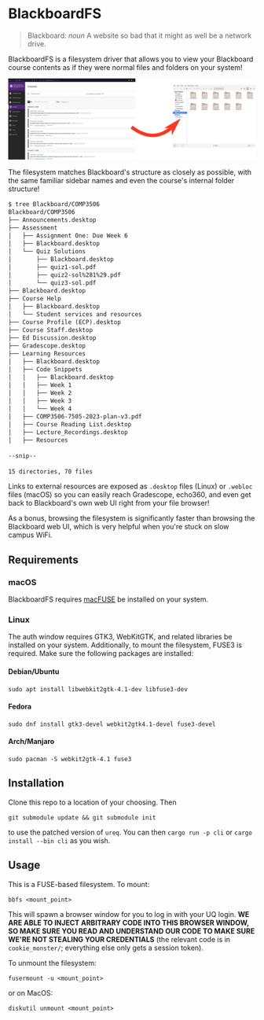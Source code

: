 # BlackboardFS

> Blackboard: *noun* A website so bad that it might as well be a network drive.

BlackboardFS is a filesystem driver that allows you to view your Blackboard course contents as if
they were normal files and folders on your system!

![A banner image demonstrating how BlackboardFS maps Blackboard courses to folders](
  static/banner.png
  "Max, you forgot the red circle to go along with the arrow!"
)

The filesystem matches Blackboard's structure as closely as possible, with the same familiar sidebar
names and even the course's internal folder structure!

```
$ tree Blackboard/COMP3506
Blackboard/COMP3506
├── Announcements.desktop
├── Assessment
│   ├── Assignment One: Due Week 6
│   ├── Blackboard.desktop
│   └── Quiz Solutions
│       ├── Blackboard.desktop
│       ├── quiz1-sol.pdf
│       ├── quiz2-sol%281%29.pdf
│       └── quiz3-sol.pdf
├── Blackboard.desktop
├── Course Help
│   ├── Blackboard.desktop
│   └── Student services and resources
├── Course Profile (ECP).desktop
├── Course Staff.desktop
├── Ed Discussion.desktop
├── Gradescope.desktop
├── Learning Resources
│   ├── Blackboard.desktop
│   ├── Code Snippets
│   │   ├── Blackboard.desktop
│   │   ├── Week 1
│   │   ├── Week 2
│   │   ├── Week 3
│   │   └── Week 4
│   ├── COMP3506-7505-2023-plan-v3.pdf
│   ├── Course Reading List.desktop
│   ├── Lecture_Recordings.desktop
│   ├── Resources

--snip--

15 directories, 70 files
```

Links to external resources are exposed as `.desktop` files (Linux) or `.webloc` files (macOS) so
you can easily reach Gradescope, echo360, and even get back to Blackboard's own web UI right from
your file browser!

As a bonus, browsing the filesystem is significantly faster than browsing the Blackboard web UI,
which is very helpful when you're stuck on slow campus WiFi.

## Requirements

### macOS

BlackboardFS requires [macFUSE](https://osxfuse.github.io/) be installed on your system.

### Linux

The auth window requires GTK3, WebKitGTK, and related libraries be installed on your system.
Additionally, to mount the filesystem, FUSE3 is required.
Make sure the following packages are installed:

#### Debian/Ubuntu

```
sudo apt install libwebkit2gtk-4.1-dev libfuse3-dev
```

#### Fedora

```
sudo dnf install gtk3-devel webkit2gtk4.1-devel fuse3-devel
```

#### Arch/Manjaro

```
sudo pacman -S webkit2gtk-4.1 fuse3
```

## Installation
Clone this repo to a location of your choosing. Then
```
git submodule update && git submodule init
```
to use the patched version of `ureq`. You can then `cargo run -p cli` or `cargo install --bin cli`
as you wish.

## Usage

This is a FUSE-based filesystem. To mount:

```
bbfs <mount_point>
```

This will spawn a browser window for you to log in with your UQ login. **WE ARE ABLE TO INJECT
ARBITRARY CODE INTO THIS BROWSER WINDOW, SO MAKE SURE YOU READ AND UNDERSTAND OUR CODE TO MAKE SURE
WE'RE NOT STEALING YOUR CREDENTIALS** (the relevant code is in `cookie_monster/`; everything else
only gets a session token).

To unmount the filesystem:

```
fusermount -u <mount_point>
```
or on MacOS:
```
diskutil unmount <mount_point>
```
